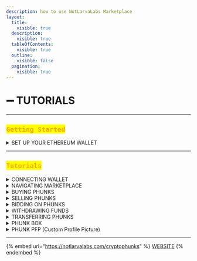 ```yaml
---
description: how to use NotLarvaLabs Marketplace
layout:
  title:
    visible: true
  description:
    visible: true
  tableOfContents:
    visible: true
  outline:
    visible: false
  pagination:
    visible: true
---
```


# ➖ TUTORIALS

***

## <mark style="color:orange;">`Getting Started`</mark>

<details>

<summary>SET UP YOUR ETHEREUM WALLET</summary>

[MetaMask - Install Guide](https://cryptobriefing.com/metamask-beginner-guide/)

[MetaMask - Fund your Wallet with ETH](https://metamask.zendesk.com/hc/en-us/articles/360058239311-Directly-buying-tokens-with-on-ramps-in-MetaMask)

Connect your MetaMask Wallet to the Marketplace using tutorial below.

</details>

***

## <mark style="color:orange;">`Tutorials`</mark>

<details>

<summary>CONNECTING WALLET</summary>

Start by using Slide Bar on upper right corner and click on "Connect to MetaMask" button.

&#x20;![](<../../.gitbook/assets/Screen Shot 2022-03-16 at 12.29.32.png>)

Popup Window will appear, choose "MetaMask" and confirm action when prompted.

![](<../../.gitbook/assets/Screen Shot 2022-03-16 at 12.31.18.png>)

If successful, Slide Bar will indicate "Connected to Ethereum".

![](<../../.gitbook/assets/Screen Shot 2022-03-16 at 12.33.47.png>)

</details>

<details>

<summary>NAVIGATING MARKETPLACE</summary>

Use Filters to easily navigate [Phunks for Sale](https://notlarvalabs.com/cryptophunks/forsale) or [All 10'000 Phunks](https://notlarvalabs.com/cryptophunks/allphunks). \
By default all Phunks for Sale are sorted by Price (Low to High).

![](<../../.gitbook/assets/Bildschirmfoto 2022-03-10 um 16.40.16.png>)

</details>

<details>

<summary>BUYING PHUNKS</summary>

Use "Buy" button to purchase Phunks [Listed for Sale](https://notlarvalabs.com/cryptophunks/forsale).\
Confirm your MetaMask transaction when prompted.

<img src="../../.gitbook/assets/Screen Shot 2022-03-16 at 13.46.35.png" alt="" data-size="original">

<mark style="color:orange;">Make sure you have enough ETH in your MetaMask Wallet to cover max transaction fees.</mark>

</details>

<details>

<summary>SELLING PHUNKS</summary>

Use "Sell" button to Sell a Phunk, enter "List Price" in ETH and press "Submit" button.\
Confirm your MetaMask transaction when prompted.&#x20;

![](<../../.gitbook/assets/Screen Shot 2022-03-16 at 14.10.40.png>)

<mark style="color:orange;">Make sure you have enough ETH in your MetaMask Wallet to cover max transaction fees.</mark>

<mark style="color:orange;">Before Selling your Phunk make sure you claimed your outstanding</mark> [$PHUNKY](broken-reference)<mark style="color:orange;">.</mark>&#x20;

</details>

<details>

<summary>BIDDING ON PHUNKS</summary>

Use "Place Bid" button to place a Bid, enter "Bid Price" in ETH and press "Submit" button.\
Confirm your MetaMask transaction when prompted.&#x20;

![](<../../.gitbook/assets/Screen Shot 2022-03-16 at 13.55.16.png>)

<mark style="color:orange;">Make sure you have enough ETH in your MetaMask Wallet to cover max transaction fees.</mark>

</details>

<details>

<summary>WITHDRAWING FUNDS</summary>

After successful Sell a "Withdraw Funds" button will appear in Slide Bar we used to connect. Press "Withdraw Funds" button.\
Confirm your MetaMask transaction when prompted.

![](<../../.gitbook/assets/Screen Shot 2022-03-15 at 12.09.07.png>)

</details>

<details>

<summary>TRANSFERRING PHUNKS</summary>

Use "Transfer" button to transfer a Phunk to a different Ethereum address.\
Insert receiving [ENS](https://ens.domains/) or native Ethereum address and press "Submit" button.\
Confirm your MetaMask transaction when prompted.&#x20;

![](<../../.gitbook/assets/Screen Shot 2022-03-16 at 14.12.52.png>)

<mark style="color:orange;">Before transferring your Phunk make sure you claimed your outstanding</mark> [$PHUNKY](broken-reference)<mark style="color:orange;">.</mark>&#x20;

</details>

<details>

<summary>PHUNK BOX</summary>

Use Phunk Box to browse collections for any account holding Phunks.

Start by searching for a ETH wallet address or ENS.

![](<../../.gitbook/assets/Screen Shot 2022-04-03 at 23.26.18.png>)

You should be able to see Phunks held by that account address.

![](<../../.gitbook/assets/Screen Shot 2022-04-03 at 23.26.44.png>)

</details>

<details>

<summary>PHUNK PFP (Custom Profile Picture)</summary>

You can customise any Phunk using Phunk Box.

Search for a wallet address or your ENS.

![](<../../.gitbook/assets/Screen Shot 2022-04-03 at 23.26.18.png>)

Choose a Phunk you would like to customise.

![](<../../.gitbook/assets/Screen Shot 2022-04-03 at 23.26.44.png>)

You will see two white Circles on right corner, use them to edit Border or Background.

![](<../../.gitbook/assets/Screen Shot 2022-04-03 at 23.22.17.png>)

![](<../../.gitbook/assets/Screen Shot 2022-04-03 at 23.22.41.png>)

After you chosen your Color combo klick on "Save PFP" top right corner.

![](<../../.gitbook/assets/Screen Shot 2022-04-03 at 23.23.28.png>)

You can chose type and Shape between Square, Round and Hexagon. \
With or without Color Border and press Download.

![](<../../.gitbook/assets/Screen Shot 2022-04-03 at 23.23.45.png>)![](<../../.gitbook/assets/Screen Shot 2022-04-03 at 23.23.54.png>)

</details>

***

{% embed url="https://notlarvalabs.com/cryptophunks" %}
[WEBSITE](https://notlarvalabs.com/cryptophunks)
{% endembed %}
